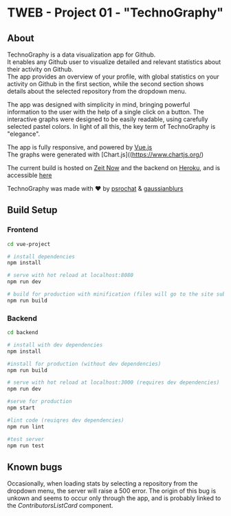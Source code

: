 # TWEB - Project 01 - "TechnoGraphy"

## About

TechnoGraphy is a data visualization app for Github.   
It enables any Github user to visualize detailed and relevant statistics about their activity on Github.   
The app provides an overview of your profile, with global statistics on your activity on Github in the first section, while the second section shows details about the selected repository from the dropdown menu.

The app was designed with simplicity in mind, bringing powerful information to the user with the help of a single click on a button. The interactive graphs were designed to be easily readable, using carefully selected pastel colors. In light of
all this, the key term of TechnoGraphy is "elegance".  

The app is fully responsive, and powered by [Vue.js](https://vuejs.org/)   
The graphs were generated with [Chart.js]((https://www.chartjs.org/)

The current build is hosted on [Zeit Now](https://zeit.co/now) and the backend on [Heroku](https://www.heroku.com/), and is accessible [here](https://technography-cimyyttbvv.now.sh/)

TechnoGraphy was made with ❤ by [psrochat](https://github.com/psrochat) & [gaussianblurs](https://github.com/gaussianblurs)

## Build Setup

### Frontend
``` bash
cd vue-project

# install dependencies
npm install

# serve with hot reload at localhost:8080
npm run dev

# build for production with minification (files will go to the site subfolder of the root directory)
npm run build
```

### Backend
``` bash
cd backend

# install with dev dependencies
npm install

#install for production (without dev dependencies)
npm run build

# serve with hot reload at localhost:3000 (requires dev dependencies)
npm run dev

#serve for production
npm start

#lint code (reuiqres dev dependencies)
npm run lint

#test server
npm run test

```

## Known bugs
Occasionally, when loading stats by selecting a repository from the dropdown menu, the server will raise a 500 error. The origin of this bug is unkown and seems to occur only through the app, and is probably linked to the _ContributorsListCard_ component.
